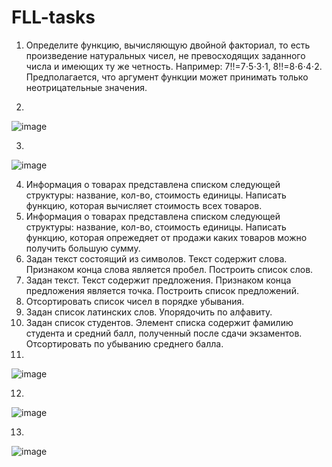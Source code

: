 # FLL-tasks
1. Определите функцию, вычисляющую двойной факториал, то есть произведение натуральных чисел, не превосходящих заданного числа и имеющих ту же четность. Например: 7!!=7⋅5⋅3⋅1,  8!!=8⋅6⋅4⋅2. Предполагается, что аргумент функции может принимать только неотрицательные значения.


2. 

![image](https://user-images.githubusercontent.com/25473820/137225094-ea72cfe8-2fe7-4b56-9793-a0c23a10621e.png)


3.

![image](https://user-images.githubusercontent.com/25473820/137225172-bf02ca9e-8193-4aa2-9b7f-e8b549501d3e.png)

4. Информация о товарах представлена списком следующей структуры: название, кол-во, стоимость единицы. Написать функцию, которая вычисляет стоимость всех товаров.
5. Информация о товарах представлена списком следующей структуры: название, кол-во, стоимость единицы. Написать функцию, которая опрежедяет от продажи каких товаров можно получить большую сумму.
6. Задан текст состоящий из символов. Текст содержит слова. Признаком конца слова является пробел. Построить список слов.
7. Задан текст. Текст содержит предложения. Признаком конца предложения является точка. Построить список предложений.
8. Отсортировать список чисел в порядке убывания.
9. Задан список латинских слов. Упорядочить по алфавиту.
10. Задан список студентов. Элемент списка содержит фамилию студента и средний балл, полученный после сдачи экзаментов. Отсортировать по убыванию среднего балла.
11.  

![image](https://user-images.githubusercontent.com/25473820/138873401-78b575f9-6164-4bf5-adca-a56bfbb203e7.png)


12. 

![image](https://user-images.githubusercontent.com/25473820/138878648-9e426304-1c1a-4ae2-ac1f-0ee94e2997d7.png)

13.

![image](https://user-images.githubusercontent.com/25473820/138882672-1ee1a92e-05f5-4507-8baf-c0df6d2ad8b3.png)
